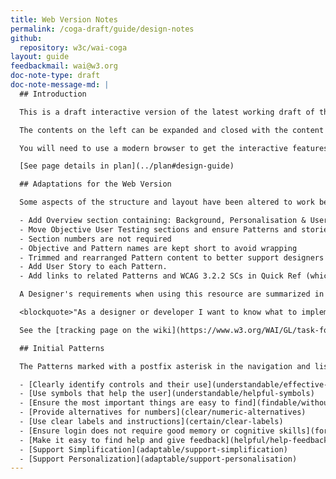 ```yaml
---
title: Web Version Notes
permalink: /coga-draft/guide/design-notes
github:
  repository: w3c/wai-coga
layout: guide
feedbackmail: wai@w3.org
doc-note-type: draft
doc-note-message-md: |
  ## Introduction

  This is a draft interactive version of the latest working draft of the [Content Usable and Design Guide](https://w3c.github.io/coga/content-usable) W3C note.

  The contents on the left can be expanded and closed with the content on the right updating to follow the selected item. The top Level **Objectives** contain design **Patterns** which describe techniques for best practice.

  You will need to use a modern browser to get the interactive features as this temporary draft code needs [ES6 JavaScript support](https://caniuse.com/#search=es6). Once we are happy with the design, a suitable feature will be added to the WAI website framework - see [this WAI Website issue](https://github.com/w3c/wai-website/issues/138).

  [See page details in plan](../plan#design-guide)

  ## Adaptations for the Web Version

  Some aspects of the structure and layout have been altered to work best as an interactive web resource. For example:

  - Add Overview section containing: Background, Personalisation & User Testing sections 
  - Move Objective User Testing sections and ensure Patterns and stories are clearly testable
  - Section numbers are not required
  - Objective and Pattern names are kept short to avoid wrapping
  - Trimmed and rearranged Pattern content to better support designers' requirements (see below) 
  - Add User Story to each Pattern.
  - Add links to related Patterns and WCAG 3.2.2 SCs in Quick Ref (which includes Supplemental Guidance)

  A Designer's requirements when using this resource are summarized in this User Story:

  <blockquote>"As a designer or developer I want to know what to implement with just enough background to set the context and explain why. If I need more info, for example to better understand the users or to check edge cases, I want links to the details."</blockquote>

  See the [tracking page on the wiki](https://www.w3.org/WAI/GL/task-forces/coga/wiki/Design_Guide#List_of_candidate_Patterns_for_Web_Version").

  ## Initial Patterns

  The Patterns marked with a postfix asterisk in the navigation and listed here have been addressed first. They have been selected as being relevant to the Easy Reading EU Project.

  - [Clearly identify controls and their use](understandable/effective-affordances)
  - [Use symbols that help the user](understandable/helpful-symbols)
  - [Ensure the most important things are easy to find](findable/without-scrolling)
  - [Provide alternatives for numbers](clear/numeric-alternatives)
  - [Use clear labels and instructions](certain/clear-labels)
  - [Ensure login does not require good memory or cognitive skills](forgettable/easy-login)
  - [Make it easy to find help and give feedback](helpful/help-feedback)
  - [Support Simplification](adaptable/support-simplification)
  - [Support Personalization](adaptable/support-personalisation)
---
```

